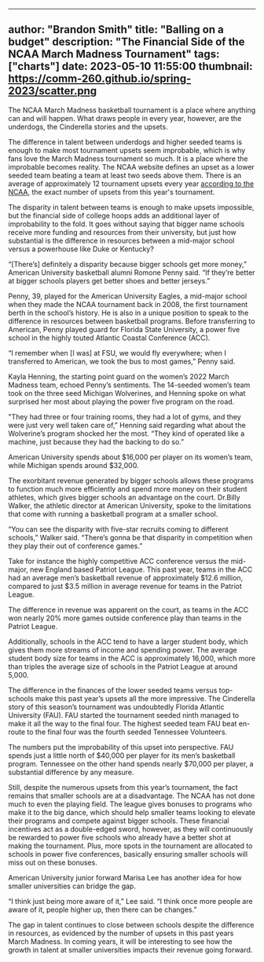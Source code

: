 
---
author: "Brandon Smith"
title: "Balling on a budget"
description: "The Financial Side of the NCAA March Madness Tournament"
tags: ["charts"]
date: 2023-05-10 11:55:00
thumbnail: https://comm-260.github.io/spring-2023/scatter.png
---

The NCAA March Madness basketball tournament is a place where anything can and will happen. What draws people in every year, however, are the underdogs, the Cinderella stories and the upsets. 
 
The difference in talent between underdogs and higher seeded teams is enough to make most tournament upsets seem improbable, which is why fans love the March Madness tournament so much. It is a place where the improbable becomes reality. The NCAA website defines an upset as a lower seeded team beating a team at least two seeds above them. There is an average of approximately 12 tournament upsets every year [according to the NCAA](https://www.ncaa.com/news/basketball-men/bracketiq/2018-03-13/heres-how-pick-march-madness-upsets-according-data), the exact number of upsets from this year's tournament.

The disparity in talent between teams is enough to make upsets impossible, but the financial side of college hoops adds an additional layer of improbability to the fold. It goes without saying that bigger name schools receive more funding and resources from their university, but just how substantial is the difference in resources between a mid-major school versus a powerhouse like Duke or Kentucky?

“[There’s] definitely a disparity because bigger schools get more money,” American University basketball alumni Romone Penny said. “If they’re better at bigger schools players get better shoes and better jerseys.”

Penny, 39, played for the American University Eagles, a mid-major school when they made the NCAA tournament back in 2008, the first tournament berth in the school’s history. He is also in a unique position to speak to the difference in resources between basketball programs. Before transferring to American, Penny played guard for Florida State University, a power five school in the highly touted Atlantic Coastal Conference (ACC). 

“I remember when [I was] at FSU, we would fly everywhere; when I transferred to American, we took the bus to most games,” Penny said. 

Kayla Henning, the starting point guard on the women’s 2022 March Madness team, echoed Penny’s sentiments. The 14-seeded women’s team took on the three seed Michigan Wolverines, and Henning spoke on what surprised her most about playing the power five program on the road.

"They had three or four training rooms, they had a lot of gyms, and they were just very well taken care of,” Henning said regarding what about the Wolverine’s program shocked her the most. “They kind of operated like a machine, just because they had the backing to do so.”

American University spends about $16,000 per player on its women’s team, while Michigan spends around $32,000.

The exorbitant revenue generated by bigger schools allows these programs to function much more efficiently and spend more money on their student athletes, which gives bigger schools an advantage on the court. Dr.Billy Walker, the athletic director at American University, spoke to the limitations that come with running a basketball program at a smaller school.

“You can see the disparity with five-star recruits coming to different schools,” Walker said. “There’s gonna be that disparity in competition when they play their out of conference games.”

<div class="flourish-embed flourish-scatter" data-src="visualisation/13699990"><script src="https://public.flourish.studio/resources/embed.js"></script></div> 

Take for instance the highly competitive ACC conference versus the mid-major, new England based Patriot League. This past year, teams in the ACC had an average men’s basketball revenue of approximately $12.6 million, compared to just $3.5 million in average revenue for teams in the Patriot League. 

<div class="flourish-embed flourish-chart" data-src="visualisation/13543032"><script src="https://public.flourish.studio/resources/embed.js"></script></div>

The difference in revenue was apparent on the court, as teams in the ACC won nearly 20% more games outside conference play than teams in the Patriot League.

<div class="flourish-embed flourish-chart" data-src="visualisation/13699328"><script src="https://public.flourish.studio/resources/embed.js"></script></div>

Additionally, schools in the ACC tend to have a larger student body, which gives them more streams of income and spending power. The average student body size for teams in the ACC is approximately 16,000, which more than triples the average size of schools in the Patriot League at around 5,000.

<div class="flourish-embed flourish-scatter" data-src="visualisation/13543312" data-width="75%"><script src="https://public.flourish.studio/resources/embed.js"></script></div>

The difference in the finances of the lower seeded teams versus top-schools make this past year’s upsets all the more impressive. The Cinderella story of this season’s tournament was undoubtedly Florida Atlantic University (FAU). FAU started the tournament seeded ninth managed to make it all the way to the final four. The highest seeded team FAU beat en-route to the final four was the fourth seeded Tennessee Volunteers. 

The numbers put the improbability of this upset into perspective. FAU spends just a little north of $40,000 per player for its men’s basketball program. Tennessee on the other hand spends nearly $70,000 per player, a substantial difference by any measure.

<div class="flourish-embed flourish-chart" data-src="visualisation/13699405"><script src="https://public.flourish.studio/resources/embed.js"></script></div>

Still, despite the numerous upsets from this year’s tournament, the fact remains that smaller schools are at a disadvantage. The NCAA has not done much to even the playing field. The league gives bonuses to programs who make it to the big dance, which should help smaller teams looking to elevate their programs and compete against bigger schools. These financial incentives act as a double-edged sword, however, as they will continuously be rewarded to power five schools who already have a better shot at making the tournament. Plus, more spots in the tournament are allocated to schools in power five conferences, basically ensuring smaller schools will miss out on these bonuses. 

American University junior forward Marisa Lee has another idea for how smaller universities can bridge the gap.

“I think just being more aware of it,” Lee said. “I think once more people are aware of it, people higher up, then there can be changes.”

The gap in talent continues to close between schools despite the difference in resources, as evidenced by the number of upsets in this past years March Madness. In coming years, it will be interesting to see how the growth in talent at smaller universities impacts their revenue going forward.

